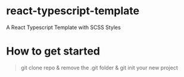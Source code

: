 # react-typescript-template
A React Typescript Template with SCSS Styles

# How to get started
> git clone repo & remove the .git folder & git init your new project